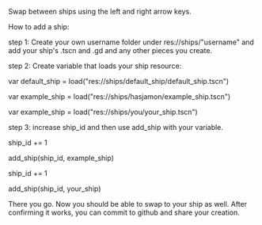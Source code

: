 Swap between ships using the left and right arrow keys.

How to add a ship:

step 1: Create your own username folder under res://ships/"username" and add your ship's .tscn and .gd and any other pieces you create.

step 2: Create variable that loads your ship resource:

  var default_ship = load("res://ships/default_ship/default_ship.tscn")
  
  var example_ship = load("res://ships/hasjamon/example_ship.tscn")
  
  var example_ship = load("res://ships/you/your_ship.tscn")
  
step 3: increase ship_id and then use add_ship with your variable.

  ship_id += 1
  
  add_ship(ship_id, example_ship)
  
  ship_id += 1
  
  add_ship(ship_id, your_ship)

There you go. Now you should be able to swap to your ship as well. After confirming it works, you can commit to github and share your creation.
